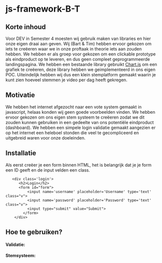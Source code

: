 # js-framework-B-T

## Korte inhoud
Voor DEV in Semester 4 moesten wij gebruik maken van libraries en hier onze eigen draai aan geven. Wij (Bart & Tim) hebben ervoor gekozen om iets te creëeren waar we in onze proftaak in theorie iets aan zouden hebben. We hebben er als groep voor gekozen om een clickable prototype als eindproduct op te leveren, en dus geen compleet geprogrammeerde landingspagina. We hebben een bestaande library gebruikt [Chart.js](http://www.chartjs.org/) om een grafiek te creëeren, deze library hebben we geimplementeerd in ons eigen POC. Uiteindelijk hebben wij dus een klein stemplatform gemaakt waarin je kunt zien hoeveel stemmen je video per dag heeft gekregen. 

## Motivatie
We hebben het internet afgezocht naar een vote system gemaakt in javascript, helaas konden wij geen goede voorbeelden vinden. We hebben ervoor gekozen om ons eigen stem systeem te creëeren zodat we dit zouden kunnen gebruiken in een gedeelte van ons potentiële eindproduct (dashboard).
We hebben een simpele login validatie gemaakt aangezien er op het internet een heleboel stonden die veel te gecompliceerd en uitgebreid waren voor onze doeleinden. 

## Installatie
Als eerst creëer je een form binnen HTML, het is belangrijk dat je je form een ID geeft en de input velden een class.
```
   <div class='login'>
      <h2>Login</h2>
      <form id="form">
          <input name='username' placeholder='Username' type='text' class="v">
          <input name='password' placeholder='Password' type='text' class="v">
          <input type="submit" value="Submit">
        </form>
    </div>
```
## Hoe te gebruiken?

#### Validatie:

#### Stemsysteem:
